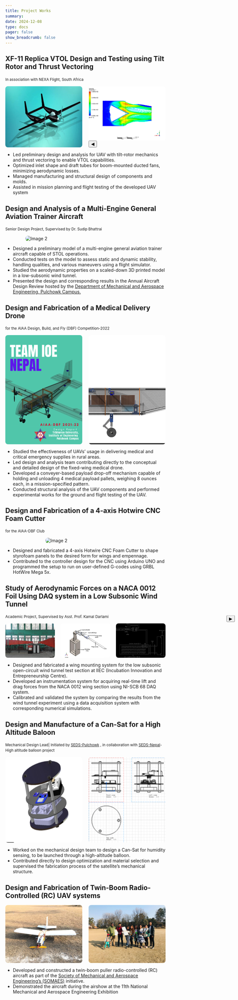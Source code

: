 ```yaml
---
title: Project Works
summary:
date: 2024-12-08
type: docs
pager: false
show_breadcrumb: false
---
```

<!--more-->
## XF-11 Replica VTOL Design and Testing using Tilt Rotor and Thrust Vectoring
<small> In association with NEXA Flight, South Africa </small>

<div style="display: flex; justify-content: space-between; gap: 10px;">
   <!-- Static Image -->
   <img src="Nexa-5.jpg" alt="Image 1" style="width: 48%; border-radius: 8px; height: auto;">

  <!-- Slider for multiple images -->
  <div style="width: 48%;">
        <div id="slider" style="border-radius: 8px; overflow: hidden; position: relative;">
            <div style="display: flex; transition: transform 0.5s ease; width: 100%;">
                 <img src="Nexa-1.png" alt="Slide 1" style="width: 100%; height: auto; flex-shrink: 0; object-fit: cover;">
                <img src="Nexa-2.jpg" alt="Slide 2" style="width: 100%; height: auto; flex-shrink: 0; object-fit: cover;">
                <img src="Nexa-3.jpg" alt="Slide 3" style="width: 100%; height: auto; flex-shrink: 0; object-fit: cover;">
                <img src="Nexa-4.jpg" alt="Slide 4" style="width: 100%; height: auto; flex-shrink: 0; object-fit: cover;">
            </div>
        </div>
        <!-- Controls -->
        <button onclick="prevSlide()" \style="position: absolute; left: 10px; top: 50%; transform: translateY(-50%); z-index: 1;">◀</button>
        <button onclick="nextSlide()" style="position: absolute; right: 10px; top: 50%; transform: translateY(-50%); z-index: 1;">▶</button>
    </div>
</div>

<script>
    let currentIndex = 0;

    function showSlide(index) {
        const slider = document.querySelector('#slider > div');
        const totalSlides = slider.children.length;
        currentIndex = (index + totalSlides) % totalSlides;
        slider.style.transform = `translateX(-${currentIndex * 100}%)`;
    }

    function prevSlide() {
        showSlide(currentIndex - 1);
    }

    function nextSlide() {
        showSlide(currentIndex + 1);
    }
</script>

- Led preliminary design and analysis for UAV with tilt-rotor mechanics and thrust vectoring to enable VTOL capabilities.
- Optimized inlet shape and draft tubes for boom-mounted ducted fans, minimizing aerodynamic losses.
- Managed manufacturing and structural design of components and molds.
- Assisted in mission planning and flight testing of the developed UAV system


## Design and Analysis of a Multi-Engine General Aviation Trainer Aircraft
<small> Senior Design Project, Supervised by Dr. Sudip Bhattrai </small>
<div style="display: flex; justify-content: center; align-items: center; height: 100%; gap: 10px;">
    <img src="APD-1.png" alt="Image 2" style="width: 75%; border-radius: 8px;">
</div>

- Designed a preliminary model of a multi-engine general aviation trainer aircraft capable of STOL operations.
- Conducted tests on the model to assess static and dynamic stability, handling qualities, and various maneuvers using a flight simulator.
- Studied the aerodynamic properties on a scaled-down 3D printed model in a low-subsonic wind tunnel.
- Presented the design and corresponding results in the Annual Aircraft Design Review hosted by the [Department of Mechanical and Aerospace Engineering, Pulchowk Campus.](https://mech.pcampus.edu.np/)

## Design and Fabrication of a Medical Delivery Drone
<small> for the AIAA Design, Build, and Fly (DBF) Competition-2022</small>
<div style="display: flex; justify-content: space-between; gap: 10px;">
    <img src="AIAA-1.png" alt="Image 1" style="width: 48%; border-radius: 8px; height: auto;">
    <img src="AIAA-2.png" alt="Image 2" style="width: 48%; border-radius: 8px; height: auto; object-fit: cover;">
</div>


- Studied the effectiveness of UAVs’ usage in delivering medical and critical emergency supplies in rural areas.
- Led design and analysis team contributing directly to the conceptual and detailed design of the fixed-wing medical drone.
- Developed a conveyer-based payload drop-off mechanism capable of holding and unloading 4 medical payload pallets, weighing 8 ounces each, in a mission-specified pattern.
- Conducted structural analysis of the UAV components and performed experimental works for the ground and flight testing of the UAV.

## Design and Fabrication of a 4-axis Hotwire CNC Foam Cutter
<small> for the AIAA-DBF Club </small>
<div style="display: flex; justify-content: center; align-items: center; height: 100%; gap: 10px;">
    <img src="CNC.jpg" alt="Image 2" style="width: 50%; border-radius: 8px;">
</div>

- Designed and fabricated a 4-axis Hotwire CNC Foam Cutter to shape styrofoam panels to the desired form for wings and empennage.
- Contributed to the controller design for the CNC using Arduino UNO and programmed the setup to run on user-defined G-codes using GRBL HotWire Mega 5x.

## Study of Aerodynamic Forces on a NACA 0012 Foil Using DAQ system in a Low Subsonic Wind Tunnel
<small> Academic Project, Supervised by Asst. Prof. Kamal Darlami </small>
<div style="display: flex; justify-content: space-between; gap: 10px;">
    <img src="DAQ-1.jpeg" alt="Image 1" style="width: 31%; border-radius: 8px;">
    <img src="DAQ-2.jpeg" alt="Image 2" style="width: 31%; border-radius: 8px;">
    <img src="DAQ-3.jpeg" alt="Image 2" style="width: 31%; border-radius: 8px;">
</div>

- Designed and fabricated a wing mounting system for the low subsonic open-circuit wind tunnel test section at IIEC (Incubation Innovation and Entrepreneurship Centre).
- Developed an instrumentation system for acquiring real-time lift and drag forces from the NACA 0012 wing
section using NI-SCB 68 DAQ system.
- Calibrated and validated the system by comparing the results from the wind tunnel experiment using a data acquisition system with corresponding numerical simulations.


## Design and Manufacture of a Can-Sat for a High Altitude Baloon
<small> Mechanical Design Lead| Initiated by [SEDS-Pulchowk](https://seds.pcampus.edu.np/) , in collaboration with [SEDS-Nepal](https://sedsnepal.org/)-High altitude balloon project </small>
<div style="display: flex; justify-content: space-between; gap: 10px;">
    <img src="SAT-1.png" alt="Image 1" style="width: 48%; border-radius: 8px;">
    <img src="SAT-2.png" alt="Image 2" style="width: 48%; border-radius: 8px;">
</div>

- Worked on the mechanical design team to design a Can-Sat for humidity sensing, to be launched through a high-altitude balloon.
- Contributed directly to design optimization and material selection and supervised the fabrication process of the satellite’s mechanical structure.

## Design and Fabrication of Twin-Boom Radio-Controlled (RC) UAV systems

<div style="display: flex; justify-content: space-between; gap: 10px;">
    <img src="UAV-1.jpg" alt="Image 1" style="width: 48%; border-radius: 8px;">
    <img src="UAV-2.jpg" alt="Image 2" style="width: 48%; border-radius: 8px;">
</div>

- Developed and constructed a twin-boom puller radio-controlled (RC) aircraft as part of the [Society of Mechanical and Aerospace Engineering’s (SOMAES)](https://somes.ioe.edu.np/) initiative.
- Demonstrated the aircraft during the airshow at the 11th National Mechanical and Aerospace Engineering Exhibition